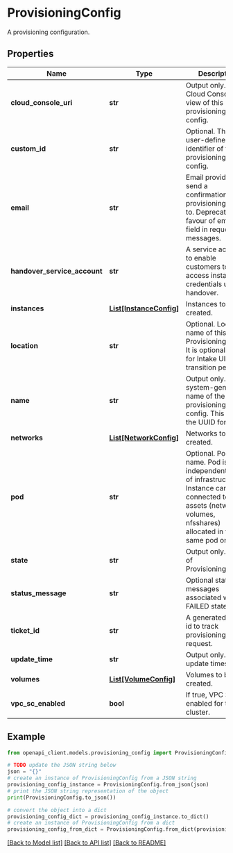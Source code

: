 # ProvisioningConfig

A provisioning configuration.

## Properties

Name | Type | Description | Notes
------------ | ------------- | ------------- | -------------
**cloud_console_uri** | **str** | Output only. URI to Cloud Console UI view of this provisioning config. | [optional] [readonly] 
**custom_id** | **str** | Optional. The user-defined identifier of the provisioning config. | [optional] 
**email** | **str** | Email provided to send a confirmation with provisioning config to. Deprecated in favour of email field in request messages. | [optional] 
**handover_service_account** | **str** | A service account to enable customers to access instance credentials upon handover. | [optional] 
**instances** | [**List[InstanceConfig]**](InstanceConfig.md) | Instances to be created. | [optional] 
**location** | **str** | Optional. Location name of this ProvisioningConfig. It is optional only for Intake UI transition period. | [optional] 
**name** | **str** | Output only. The system-generated name of the provisioning config. This follows the UUID format. | [optional] [readonly] 
**networks** | [**List[NetworkConfig]**](NetworkConfig.md) | Networks to be created. | [optional] 
**pod** | **str** | Optional. Pod name. Pod is an independent part of infrastructure. Instance can be connected to the assets (networks, volumes, nfsshares) allocated in the same pod only. | [optional] 
**state** | **str** | Output only. State of ProvisioningConfig. | [optional] [readonly] 
**status_message** | **str** | Optional status messages associated with the FAILED state. | [optional] 
**ticket_id** | **str** | A generated ticket id to track provisioning request. | [optional] 
**update_time** | **str** | Output only. Last update timestamp. | [optional] [readonly] 
**volumes** | [**List[VolumeConfig]**](VolumeConfig.md) | Volumes to be created. | [optional] 
**vpc_sc_enabled** | **bool** | If true, VPC SC is enabled for the cluster. | [optional] 

## Example

```python
from openapi_client.models.provisioning_config import ProvisioningConfig

# TODO update the JSON string below
json = "{}"
# create an instance of ProvisioningConfig from a JSON string
provisioning_config_instance = ProvisioningConfig.from_json(json)
# print the JSON string representation of the object
print(ProvisioningConfig.to_json())

# convert the object into a dict
provisioning_config_dict = provisioning_config_instance.to_dict()
# create an instance of ProvisioningConfig from a dict
provisioning_config_from_dict = ProvisioningConfig.from_dict(provisioning_config_dict)
```
[[Back to Model list]](../README.md#documentation-for-models) [[Back to API list]](../README.md#documentation-for-api-endpoints) [[Back to README]](../README.md)


